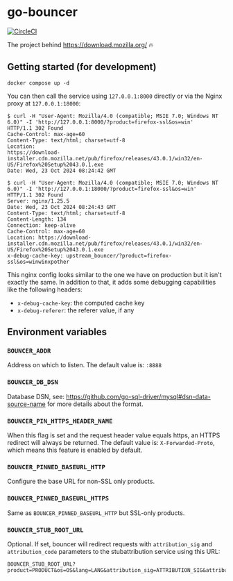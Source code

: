 # go-bouncer

[![CircleCI](https://circleci.com/gh/mozilla-services/go-bouncer/tree/master.svg?style=svg)](https://circleci.com/gh/mozilla-services/go-bouncer/?branch=master)

The project behind https://download.mozilla.org/ :fire:

## Getting started (for development)

```
docker compose up -d
```

You can then call the service using `127.0.0.1:8000` directly or via the Nginx
proxy at `127.0.0.1:18000`:

```
$ curl -H "User-Agent: Mozilla/4.0 (compatible; MSIE 7.0; Windows NT 6.0)" -I 'http://127.0.0.1:8000/?product=firefox-ssl&os=win'
HTTP/1.1 302 Found
Cache-Control: max-age=60
Content-Type: text/html; charset=utf-8
Location:
https://download-installer.cdn.mozilla.net/pub/firefox/releases/43.0.1/win32/en-US/Firefox%20Setup%2043.0.1.exe
Date: Wed, 23 Oct 2024 08:24:42 GMT

$ curl -H "User-Agent: Mozilla/4.0 (compatible; MSIE 7.0; Windows NT 6.0)" -I 'http://127.0.0.1:18000/?product=firefox-ssl&os=win'
HTTP/1.1 302 Found
Server: nginx/1.25.5
Date: Wed, 23 Oct 2024 08:24:43 GMT
Content-Type: text/html; charset=utf-8
Content-Length: 134
Connection: keep-alive
Cache-Control: max-age=60
Location: https://download-installer.cdn.mozilla.net/pub/firefox/releases/43.0.1/win32/en-US/Firefox%20Setup%2043.0.1.exe
x-debug-cache-key: upstream_bouncer/?product=firefox-ssl&os=winwinxpother
```

This nginx config looks similar to the one we have on production but it isn't
exactly the same. In addition to that, it adds some debugging capabilities like
the following headers:

- `x-debug-cache-key`: the computed cache key
- `x-debug-referer`: the referer value, if any

## Environment variables

### `BOUNCER_ADDR`

Address on which to listen. The default value is: `:8888`

### `BOUNCER_DB_DSN`

Database DSN, see: https://github.com/go-sql-driver/mysql#dsn-data-source-name
for more details about the format.

### `BOUNCER_PIN_HTTPS_HEADER_NAME`

When this flag is set and the request header value equals https, an HTTPS
redirect will always be returned. The default value is: `X-Forwarded-Proto`,
which means this feature is enabled by default.

### `BOUNCER_PINNED_BASEURL_HTTP`

Configure the base URL for non-SSL only products.

### `BOUNCER_PINNED_BASEURL_HTTPS`

Same as `BOUNCER_PINNED_BASEURL_HTTP` but SSL-only products.

### `BOUNCER_STUB_ROOT_URL`

Optional. If set, bouncer will redirect requests with `attribution_sig` and
`attribution_code` parameters to the stubattribution service using this URL:

```
BOUNCER_STUB_ROOT_URL?product=PRODUCT&os=OS&lang=LANG&attribution_sig=ATTRIBUTION_SIG&attribution_code=ATTRIBUTION_CODE
```

[go-bouncer]: https://github.com/mozilla-services/go-bouncer/
